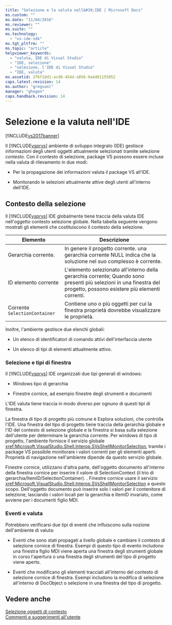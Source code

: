 ```yaml
---
title: "Selezione e la valuta nell&#39;IDE | Microsoft Docs"
ms.custom: ""
ms.date: "11/04/2016"
ms.reviewer: ""
ms.suite: ""
ms.technology: 
  - "vs-ide-sdk"
ms.tgt_pltfrm: ""
ms.topic: "article"
helpviewer_keywords: 
  - "valuta, IDE di Visual Studio"
  - "IDE, selezione"
  - "selezione, l'IDE di Visual Studio"
  - "IDE, valuta"
ms.assetid: 2f6f18d1-acd8-454d-a856-9a4d81155052
caps.latest.revision: 14
ms.author: "gregvanl"
manager: "ghogen"
caps.handback.revision: 14
---
```

# Selezione e la valuta nell&#39;IDE
[!INCLUDE[vs2017banner](../../code-quality/includes/vs2017banner.md)]

Il [!INCLUDE[vsprvs](../../code-quality/includes/vsprvs_md.md)] ambiente di sviluppo integrato \(IDE\) gestisce informazioni degli utenti oggetti attualmente selezionati tramite selezione *contesto*. Con il contesto di selezione, package VS possono essere incluse nella valuta di rilevamento in due modi:  
  
-   Per la propagazione dei informazioni valuta il package VS all'IDE.  
  
-   Monitorando le selezioni attualmente attive degli utenti all'interno dell'IDE.  
  
## Contesto della selezione  
 Il [!INCLUDE[vsprvs](../../code-quality/includes/vsprvs_md.md)] IDE globalmente tiene traccia della valuta IDE nell'oggetto contesto selezione globale. Nella tabella seguente vengono mostrati gli elementi che costituiscono il contesto della selezione.  
  
|Elemento|Descrizione|  
|--------------|-----------------|  
|Gerarchia corrente.|In genere il progetto corrente. una gerarchia corrente NULL indica che la soluzione nel suo complesso è corrente.|  
|ID elemento corrente|L'elemento selezionato all'interno della gerarchia corrente; Quando sono presenti più selezioni in una finestra del progetto, possono esistere più elementi correnti.|  
|Corrente `SelectionContainer`|Contiene uno o più oggetti per cui la finestra proprietà dovrebbe visualizzare le proprietà.|  
  
 Inoltre, l'ambiente gestisce due elenchi globali:  
  
-   Un elenco di identificatori di comando attivi dell'interfaccia utente  
  
-   Un elenco di tipi di elementi attualmente attivo.  
  
### Selezione e tipi di finestra  
 Il [!INCLUDE[vsprvs](../../code-quality/includes/vsprvs_md.md)] IDE organizzati due tipi generali di windows:  
  
-   Windows tipo di gerarchia  
  
-   Finestre cornice, ad esempio finestre degli strumenti e documenti  
  
 L'IDE valuta tiene traccia in modo diverso per ognuno di questi tipi di finestra.  
  
 La finestra di tipo di progetto più comune è Esplora soluzioni, che controlla l'IDE. Una finestra del tipo di progetto tiene traccia della gerarchia globale e l'ID del contesto di selezione globale e la finestra si basa sulla selezione dell'utente per determinare la gerarchia corrente. Per windows di tipo di progetto, l'ambiente fornisce il servizio globale <xref:Microsoft.VisualStudio.Shell.Interop.SVsShellMonitorSelection>, tramite i package VS possibile monitorare i valori correnti per gli elementi aperti. Proprietà di navigazione nell'ambiente dipende da questo servizio globale.  
  
 Finestre cornice, utilizzano d'altra parte, dell'oggetto documento all'interno della finestra cornice per inserire il valore di SelectionContext \(il trio di gerarchia\/ItemID\/SelectionContainer\). . Finestre cornice usare il servizio <xref:Microsoft.VisualStudio.Shell.Interop.SVsShellMonitorSelection> a questo scopo. Dell'oggetto documento può inserire solo i valori per il contenitore di selezione, lasciando i valori locali per la gerarchia e ItemID invariato, come avviene per i documenti figlio MDI.  
  
### Eventi e valuta  
 Potrebbero verificarsi due tipi di eventi che influiscono sulla nozione dell'ambiente di valuta:  
  
-   Eventi che sono stati propagati a livello globale e cambiare il contesto di selezione cornice di finestra. Esempi di questo tipo di evento includono una finestra figlio MDI viene aperta una finestra degli strumenti globale in corso l'apertura o una finestra degli strumenti del tipo di progetto viene aperto.  
  
-   Eventi che modificano gli elementi tracciati all'interno del contesto di selezione cornice di finestra. Esempi includono la modifica di selezione all'interno di DocObject o selezione in una finestra del tipo di progetto.  
  
## Vedere anche  
 [Selezione oggetti di contesto](../../extensibility/internals/selection-context-objects.md)   
 [Commenti e suggerimenti all'utente](../../extensibility/internals/feedback-to-the-user.md)
